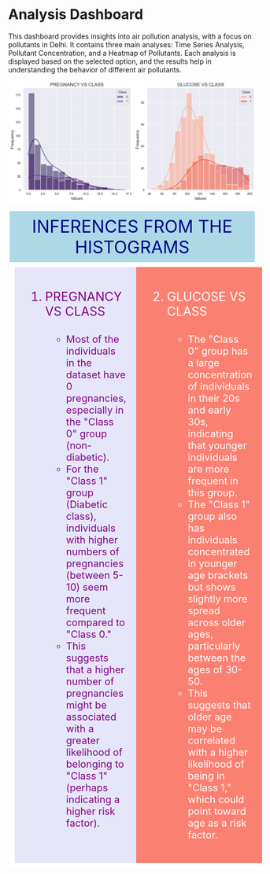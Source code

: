 # Analysis Dashboard

This dashboard provides insights into air pollution analysis, with a focus on pollutants in Delhi. It contains three main analyses: Time Series Analysis, Pollutant Concentration, and a Heatmap of Pollutants. Each analysis is displayed based on the selected option, and the results help in understanding the behavior of different air pollutants.



![Image description](preg_glu.png)
  <div style="background-color:lightblue; color:darkblue; padding:10px; font-size:35px;width:95%; margin:0 auto; text-align:center;">
INFERENCES FROM THE HISTOGRAMS
</div>
<div style="background-color:white; color:purple; padding:10px; font-size:25px;width:95%; margin:0 auto; text-align:left; display: flex; justify-content: space-between;">
  
  <!-- First Column -->
  <div style="width:48%; background-color:lavender;padding:20px;">
    <ol style="margin:0 left; text-align:left;">
      <li>PREGNANCY VS CLASS<br>
      <br>
        <ul>
          <li style="font-size:20px">Most of the individuals in the dataset have 0 pregnancies, especially in the "Class 0" group (non-diabetic).</li>
          <li style="font-size:20px">For the "Class 1" group (Diabetic class), individuals with higher numbers of pregnancies (between 5-10) seem more frequent compared to "Class 0."</li>
          <li style="font-size:20px">This suggests that a higher number of pregnancies might be associated with a greater likelihood of belonging to "Class 1" (perhaps indicating a higher risk factor).</li>
          </ul>
      </li>
    </ol>
  </div>
  
  <!-- Second Column -->
  <div style="width:48%; background-color:#FA8072; padding:20px;color:white">
    <ol start="2">
      <li>GLUCOSE VS CLASS<br>
      <br>
        <ul>
          <li style="font-size:20px">The "Class 0" group has a large concentration of individuals in their 20s and early 30s, indicating that younger individuals are more frequent in this group.</li>
          <li style="font-size:20px">The "Class 1" group also has individuals concentrated in younger age brackets but shows slightly more spread across older ages, particularly between the ages of 30-50.</li>
          <li style="font-size:20px">This suggests that older age may be correlated with a higher likelihood of being in "Class 1," which could point toward age as a risk factor.</li>
        </ul>
      </li>
    </ol>
  </div>

</div>
